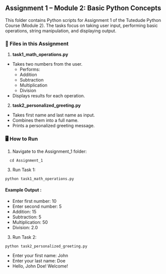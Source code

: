## Assignment 1 – Module 2: Basic Python Concepts
This folder contains Python scripts for Assignment 1 of the Tutedude Python Course (Module 2).
The tasks focus on taking user input, performing basic operations, string manipulation, and displaying output.

### 📂 Files in this Assignment
1. **task1_math_operations.py**
- Takes two numbers from the user.
  - Performs:
  - Addition
  - Subtraction
  - Multiplication
  - Division
- Displays results for each operation.

2. **task2_personalized_greeting.py**

- Takes first name and last name as input.
- Combines them into a full name.
- Prints a personalized greeting message.

### 🖥 How to Run
1. Navigate to the Assignment_1 folder:
```
  cd Assignment_1
```
3. Run Task 1:
```
python task1_math_operations.py
```
 #### Example Output : 
- Enter first number: 10
- Enter second number: 5
- Addition: 15
- Subtraction: 5
- Multiplication: 50
- Division: 2.0

3. Run Task 2:
```
python task2_personalized_greeting.py
```
- Enter your first name: John
- Enter your last name: Doe
- Hello, John Doe! Welcome!

